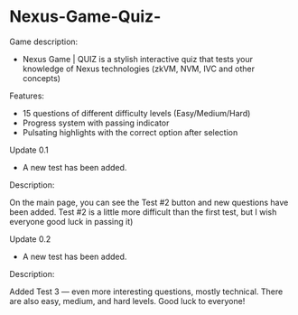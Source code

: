 # Nexus-Game-Quiz-

Game description:

- Nexus Game | QUIZ is a stylish interactive quiz that tests your knowledge of Nexus technologies (zkVM, NVM, IVC and other concepts)




Features:

- 15 questions of different difficulty levels (Easy/Medium/Hard)
- Progress system with passing indicator
- Pulsating highlights with the correct option after selection


Update 0.1

- A new test has been added.

Description:

On the main page, you can see the Test #2 button and new questions have been added.
Test #2 is a little more difficult than the first test, but I wish everyone good luck in passing it)

Update 0.2

- A new test has been added.

Description:

Added Test 3 — even more interesting questions, mostly technical. There are also easy, medium, and hard levels. Good luck to everyone!
